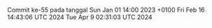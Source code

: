 Commit ke-55 pada tanggal Sun Jan 01 14:00 2023 +0100
Fri Feb 16 14:43:06 UTC 2024
Tue Apr  9 02:31:03 UTC 2024
